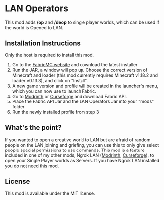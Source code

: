 # LAN Operators
This mod adds **/op** and **/deop** to single player worlds, which can be used if the world is Opened to LAN.

## Installation Instructions
Only the host is required to install this mod.

1. Go to the [FabricMC website](https://fabricmc.net/use/installer/) and download the latest installer
2. Run the JAR, a window will pop up. Choose the correct version of Minecraft and loader (this mod currently requires
   Minecraft v1.18.2 and loader v0.13.3), and click on "Install".
3. A new game version and profile will be created in the launcher's menu, which you can now use to launch Fabric.
4. Go to [Modrinth](https://modrinth.com/mod/fabric-api) or [Curseforge](https://www.curseforge.com/minecraft/mc-mods/fabric-api) and download Fabric API.
5. Place the Fabric API Jar and the LAN Operators Jar into your "mods" folder
6. Run the newly installed profile from step 3

## What's the point?
If you wanted to open a creative world to LAN but are afraid of random people on the LAN joining and griefing, you can use this to only give select people special permissions to use commands.
This mod is a feature included in one of my other mods, Ngrok LAN ([Modrinth](https://modrinth.com/mod/ngrok-lan), [Curseforge](https://www.curseforge.com/minecraft/mc-mods/ngrok-lan)), to open your Single Player worlds as Servers. If you have Ngrok LAN installed you do not need this mod.

## License

This mod is available under the MIT license.

